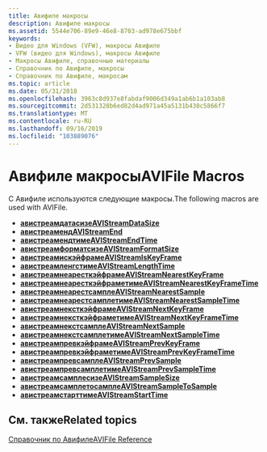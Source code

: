 ```yaml
---
title: Авифиле макросы
description: Авифиле макросы
ms.assetid: 5544e706-89e9-46e8-8703-ad978e675bbf
keywords:
- Видео для Windows (VFW), макросы Авифиле
- VFW (видео для Windows), макросы Авифиле
- Макросы Авифиле, справочные материалы
- Справочник по Авифиле, макросы
- Справочник по Авифиле, макросам
ms.topic: article
ms.date: 05/31/2018
ms.openlocfilehash: 3963c8d937e8fabdaf9006d349a1ab6b1a103ab8
ms.sourcegitcommit: 2d531328b6ed82d4ad971a45a5131b430c5866f7
ms.translationtype: MT
ms.contentlocale: ru-RU
ms.lasthandoff: 09/16/2019
ms.locfileid: "103889076"
---
```

# <a name="avifile-macros"></a><span data-ttu-id="045b3-108">Авифиле макросы</span><span class="sxs-lookup"><span data-stu-id="045b3-108">AVIFile Macros</span></span>

<span data-ttu-id="045b3-109">С Авифиле используются следующие макросы.</span><span class="sxs-lookup"><span data-stu-id="045b3-109">The following macros are used with AVIFile.</span></span>

-   [<span data-ttu-id="045b3-110">**авистреамдатасизе**</span><span class="sxs-lookup"><span data-stu-id="045b3-110">**AVIStreamDataSize**</span></span>](/windows/desktop/api/Vfw/nf-vfw-avistreamdatasize)
-   [<span data-ttu-id="045b3-111">**авистреаменд**</span><span class="sxs-lookup"><span data-stu-id="045b3-111">**AVIStreamEnd**</span></span>](/windows/desktop/api/Vfw/nf-vfw-avistreamend)
-   [<span data-ttu-id="045b3-112">**авистреамендтиме**</span><span class="sxs-lookup"><span data-stu-id="045b3-112">**AVIStreamEndTime**</span></span>](/windows/desktop/api/Vfw/nf-vfw-avistreamendtime)
-   [<span data-ttu-id="045b3-113">**авистреамформатсизе**</span><span class="sxs-lookup"><span data-stu-id="045b3-113">**AVIStreamFormatSize**</span></span>](/windows/desktop/api/Vfw/nf-vfw-avistreamformatsize)
-   [<span data-ttu-id="045b3-114">**авистреамискэйфраме**</span><span class="sxs-lookup"><span data-stu-id="045b3-114">**AVIStreamIsKeyFrame**</span></span>](/windows/desktop/api/Vfw/nf-vfw-avistreamiskeyframe)
-   [<span data-ttu-id="045b3-115">**авистреамленгстиме**</span><span class="sxs-lookup"><span data-stu-id="045b3-115">**AVIStreamLengthTime**</span></span>](/windows/desktop/api/Vfw/nf-vfw-avistreamlengthtime)
-   [<span data-ttu-id="045b3-116">**авистреамнеаресткэйфраме**</span><span class="sxs-lookup"><span data-stu-id="045b3-116">**AVIStreamNearestKeyFrame**</span></span>](/windows/desktop/api/Vfw/nf-vfw-avistreamnearestkeyframe)
-   [<span data-ttu-id="045b3-117">**авистреамнеаресткэйфраметиме**</span><span class="sxs-lookup"><span data-stu-id="045b3-117">**AVIStreamNearestKeyFrameTime**</span></span>](/windows/desktop/api/Vfw/nf-vfw-avistreamnearestkeyframetime)
-   [<span data-ttu-id="045b3-118">**авистреамнеарестсампле**</span><span class="sxs-lookup"><span data-stu-id="045b3-118">**AVIStreamNearestSample**</span></span>](/windows/desktop/api/Vfw/nf-vfw-avistreamnearestsample)
-   [<span data-ttu-id="045b3-119">**авистреамнеарестсамплетиме**</span><span class="sxs-lookup"><span data-stu-id="045b3-119">**AVIStreamNearestSampleTime**</span></span>](/windows/desktop/api/Vfw/nf-vfw-avistreamnearestsampletime)
-   [<span data-ttu-id="045b3-120">**авистреамнексткэйфраме**</span><span class="sxs-lookup"><span data-stu-id="045b3-120">**AVIStreamNextKeyFrame**</span></span>](/windows/desktop/api/Vfw/nf-vfw-avistreamnextkeyframe)
-   [<span data-ttu-id="045b3-121">**авистреамнексткэйфраметиме**</span><span class="sxs-lookup"><span data-stu-id="045b3-121">**AVIStreamNextKeyFrameTime**</span></span>](/windows/desktop/api/Vfw/nf-vfw-avistreamnextkeyframetime)
-   [<span data-ttu-id="045b3-122">**авистреамнекстсампле**</span><span class="sxs-lookup"><span data-stu-id="045b3-122">**AVIStreamNextSample**</span></span>](/windows/desktop/api/Vfw/nf-vfw-avistreamnextsample)
-   [<span data-ttu-id="045b3-123">**авистреамнекстсамплетиме**</span><span class="sxs-lookup"><span data-stu-id="045b3-123">**AVIStreamNextSampleTime**</span></span>](/windows/desktop/api/Vfw/nf-vfw-avistreamnextsampletime)
-   [<span data-ttu-id="045b3-124">**авистреампревкэйфраме**</span><span class="sxs-lookup"><span data-stu-id="045b3-124">**AVIStreamPrevKeyFrame**</span></span>](/windows/desktop/api/Vfw/nf-vfw-avistreamprevkeyframe)
-   [<span data-ttu-id="045b3-125">**авистреампревкэйфраметиме**</span><span class="sxs-lookup"><span data-stu-id="045b3-125">**AVIStreamPrevKeyFrameTime**</span></span>](/windows/desktop/api/Vfw/nf-vfw-avistreamprevkeyframetime)
-   [<span data-ttu-id="045b3-126">**авистреампревсампле**</span><span class="sxs-lookup"><span data-stu-id="045b3-126">**AVIStreamPrevSample**</span></span>](/windows/desktop/api/Vfw/nf-vfw-avistreamprevsample)
-   [<span data-ttu-id="045b3-127">**авистреампревсамплетиме**</span><span class="sxs-lookup"><span data-stu-id="045b3-127">**AVIStreamPrevSampleTime**</span></span>](/windows/desktop/api/Vfw/nf-vfw-avistreamprevsampletime)
-   [<span data-ttu-id="045b3-128">**авистреамсамплесизе**</span><span class="sxs-lookup"><span data-stu-id="045b3-128">**AVIStreamSampleSize**</span></span>](/windows/desktop/api/Vfw/nf-vfw-avistreamsamplesize)
-   [<span data-ttu-id="045b3-129">**авистреамсамплетосампле**</span><span class="sxs-lookup"><span data-stu-id="045b3-129">**AVIStreamSampleToSample**</span></span>](/windows/desktop/api/Vfw/nf-vfw-avistreamsampletosample)
-   [<span data-ttu-id="045b3-130">**авистреамстарттиме**</span><span class="sxs-lookup"><span data-stu-id="045b3-130">**AVIStreamStartTime**</span></span>](/windows/desktop/api/Vfw/nf-vfw-avistreamstarttime)

## <a name="related-topics"></a><span data-ttu-id="045b3-131">См. также</span><span class="sxs-lookup"><span data-stu-id="045b3-131">Related topics</span></span>

<dl> <dt>

[<span data-ttu-id="045b3-132">Справочник по Авифиле</span><span class="sxs-lookup"><span data-stu-id="045b3-132">AVIFile Reference</span></span>](avifile-reference.md)
</dt> </dl>

 

 




